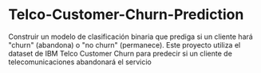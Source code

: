 # Telco-Customer-Churn-Prediction
Construir un modelo de clasificación binaria que prediga si un cliente hará "churn" (abandona) o "no churn" (permanece).
Este proyecto utiliza el dataset de IBM Telco Customer Churn para predecir si un cliente de telecomunicaciones abandonará el servicio







